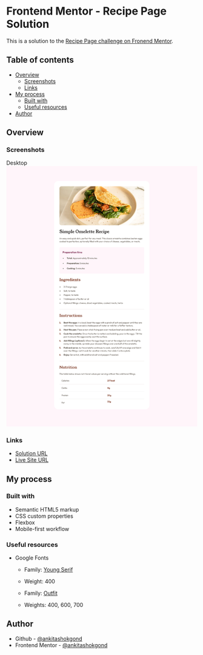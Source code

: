# Frontend Mentor - Recipe Page Solution

This is a solution to the [Recipe Page challenge on Fronend Mentor](https://www.frontendmentor.io/challenges/recipe-page-KiTsR8QQKm).

## Table of contents

- [Overview](#overview)
  - [Screenshots](#screenshots)
  - [Links](#links)
- [My process](#my-process)
  - [Built with](#built-with)
  - [Useful resources](#useful-resources)
- [Author](#author)

## Overview

### Screenshots

Desktop
![](static/images/screeshots/desktop.png)

### Links

- [Solution URL](https://github.com/ankitashokgond/frontendmentor-lp/tree/main/paths/first/recipe-page)
- [Live Site  URL](https://ankitashokgond.github.io/frontendmentor-lp/paths/first/recipe-page)

## My process

### Built with

- Semantic HTML5 markup
- CSS custom properties
- Flexbox
- Mobile-first workflow

### Useful resources

- Google Fonts
  - Family: [Young Serif](https://fonts.google.com/specimen/Young+Serif)
  - Weight: 400
  
  - Family: [Outfit](https://fonts.google.com/specimen/Outfit)
  - Weights: 400, 600, 700

## Author

- Github - [@ankitashokgond](https://github.com/ankitashokgond)
- Frontend Mentor - [@ankitashokgond](https://www.frontendmentor.io/profile/ankitashokgond)